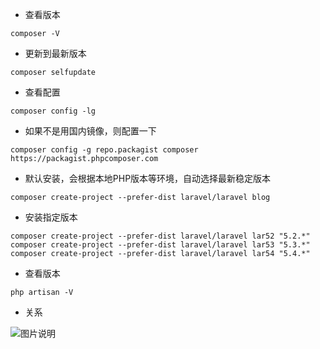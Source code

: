 - 查看版本
```
composer -V
```

- 更新到最新版本
```
composer selfupdate
```

- 查看配置
```
composer config -lg
```

- 如果不是用国内镜像，则配置一下
```
composer config -g repo.packagist composer https://packagist.phpcomposer.com
```

- 默认安装，会根据本地PHP版本等环境，自动选择最新稳定版本
```
composer create-project --prefer-dist laravel/laravel blog
```

- 安装指定版本
```
composer create-project --prefer-dist laravel/laravel lar52 "5.2.*"
composer create-project --prefer-dist laravel/laravel lar53 "5.3.*"
composer create-project --prefer-dist laravel/laravel lar54 "5.4.*"
```

- 查看版本
```
php artisan -V
```

- 关系

![图片说明](https://thumbnail0.baidupcs.com/thumbnail/0bb1a61351a36783f94281d964a550d4?fid=1593996327-250528-1001200771457497&time=1517194800&rt=sh&sign=FDTAER-DCb740ccc5511e5e8fedcff06b081203-f%2BA7FlbmakMK4x1ZOQYke%2F7iq98%3D&expires=8h&chkv=0&chkbd=0&chkpc=&dp-logid=660036032751605951&dp-callid=0&size=c710_u400&quality=100&vuk=-&ft=video)
